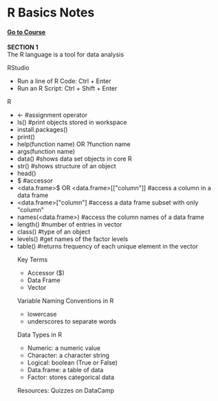 # R Basics Notes
#### [Go to Course](https://learning.edx.org/course/course-v1:HarvardX+PH125.1x+1T2021/home)

**SECTION 1**  
The R language is a tool for data analysis  

RStudio  
* Run a line of R Code: Ctrl + Enter   
* Run an R Script: Ctrl + Shift + Enter  

R  
* <- #assignment operator  
* ls() #print objects stored in workspace  
* install.packages()  
* print()  
* help(function name) OR ?function name  
* args(function name)  
* data() #shows data set objects in core R  
* str() #shows structure of an object  
* head()  
* $ #accessor  
* <data.frame>$<column> OR <data.frame>[["column"]] #access a column in a data frame  
* <data.frame>["column"] #access a data frame subset with only "column"  
* names(<data.frame>) #access the column names of a data frame  
* length(<vector>) #number of entries in vector  
* class(<object>) #type of an object  
* levels(<factor>) #get names of the factor levels  
* table(<vector>) #returns frequency of each unique element in the vector  
 

Key Terms  
* Accessor ($)  
* Data Frame  
* Vector  

Variable Naming Conventions in R  
* lowercase  
* underscores to separate words  

Data Types in R  
* Numeric: a numeric value  
* Character: a character string   
* Logical: boolean (True or False)  
* Data.frame: a table of data  
* Factor: stores categorical data  

Resources: Quizzes on DataCamp  

